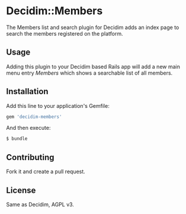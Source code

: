 # Decidim::Members

The Members list and search plugin for Decidim adds an index page to search
the members registered on the platform.

## Usage

Adding this plugin to your Decidim based Rails app will add a new main menu
entry _Members_ which shows a searchable list of all members.

## Installation
Add this line to your application's Gemfile:

```ruby
gem 'decidim-members'
```

And then execute:
```bash
$ bundle
```
## Contributing

Fork it and create a pull request.

## License
Same as Decidim, AGPL v3.
